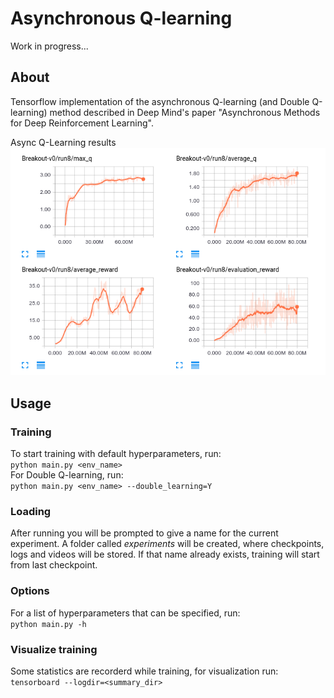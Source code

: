 # Asynchronous Q-learning 
Work in progress...
## About

Tensorflow implementation of the asynchronous Q-learning (and Double Q-learning) method described in Deep Mind's paper "Asynchronous Methods for Deep Reinforcement Learning".

Async Q-Learning results
![Async Q-Learning results](images/summary_demo.png?raw=True "Async Q-Learning results")

## Usage
### Training
To start training with default hyperparameters, run:  
`python main.py <env_name>`  
For Double Q-learning, run:  
`python main.py <env_name> --double_learning=Y`

### Loading
After running you will be prompted to give a name for the current experiment. A folder called _experiments_ will be created, where checkpoints, logs and videos will be stored. If that name already exists, training will start from last checkpoint.  

### Options
For a list of hyperparameters that can be specified, run:  
`python main.py -h`

### Visualize training
Some statistics are recorderd while training, for visualization run:  
`tensorboard --logdir=<summary_dir>`
